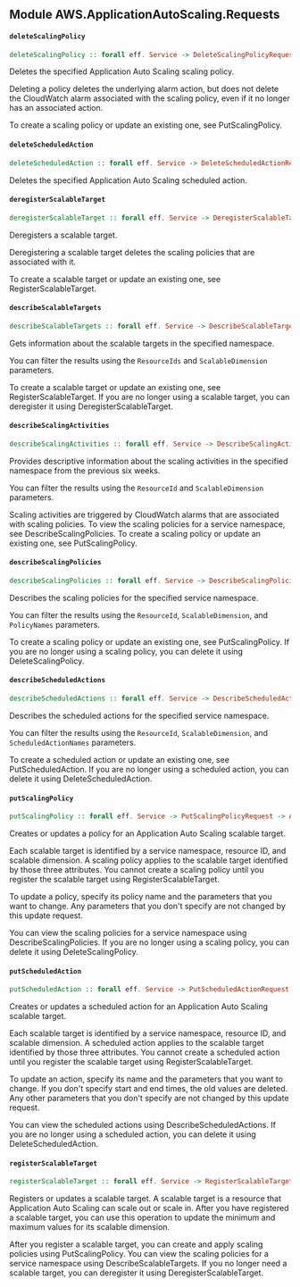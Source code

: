 ## Module AWS.ApplicationAutoScaling.Requests

#### `deleteScalingPolicy`

``` purescript
deleteScalingPolicy :: forall eff. Service -> DeleteScalingPolicyRequest -> Aff (exception :: EXCEPTION | eff) DeleteScalingPolicyResponse
```

<p>Deletes the specified Application Auto Scaling scaling policy.</p> <p>Deleting a policy deletes the underlying alarm action, but does not delete the CloudWatch alarm associated with the scaling policy, even if it no longer has an associated action.</p> <p>To create a scaling policy or update an existing one, see <a>PutScalingPolicy</a>.</p>

#### `deleteScheduledAction`

``` purescript
deleteScheduledAction :: forall eff. Service -> DeleteScheduledActionRequest -> Aff (exception :: EXCEPTION | eff) DeleteScheduledActionResponse
```

<p>Deletes the specified Application Auto Scaling scheduled action.</p>

#### `deregisterScalableTarget`

``` purescript
deregisterScalableTarget :: forall eff. Service -> DeregisterScalableTargetRequest -> Aff (exception :: EXCEPTION | eff) DeregisterScalableTargetResponse
```

<p>Deregisters a scalable target.</p> <p>Deregistering a scalable target deletes the scaling policies that are associated with it.</p> <p>To create a scalable target or update an existing one, see <a>RegisterScalableTarget</a>.</p>

#### `describeScalableTargets`

``` purescript
describeScalableTargets :: forall eff. Service -> DescribeScalableTargetsRequest -> Aff (exception :: EXCEPTION | eff) DescribeScalableTargetsResponse
```

<p>Gets information about the scalable targets in the specified namespace.</p> <p>You can filter the results using the <code>ResourceIds</code> and <code>ScalableDimension</code> parameters.</p> <p>To create a scalable target or update an existing one, see <a>RegisterScalableTarget</a>. If you are no longer using a scalable target, you can deregister it using <a>DeregisterScalableTarget</a>.</p>

#### `describeScalingActivities`

``` purescript
describeScalingActivities :: forall eff. Service -> DescribeScalingActivitiesRequest -> Aff (exception :: EXCEPTION | eff) DescribeScalingActivitiesResponse
```

<p>Provides descriptive information about the scaling activities in the specified namespace from the previous six weeks.</p> <p>You can filter the results using the <code>ResourceId</code> and <code>ScalableDimension</code> parameters.</p> <p>Scaling activities are triggered by CloudWatch alarms that are associated with scaling policies. To view the scaling policies for a service namespace, see <a>DescribeScalingPolicies</a>. To create a scaling policy or update an existing one, see <a>PutScalingPolicy</a>.</p>

#### `describeScalingPolicies`

``` purescript
describeScalingPolicies :: forall eff. Service -> DescribeScalingPoliciesRequest -> Aff (exception :: EXCEPTION | eff) DescribeScalingPoliciesResponse
```

<p>Describes the scaling policies for the specified service namespace.</p> <p>You can filter the results using the <code>ResourceId</code>, <code>ScalableDimension</code>, and <code>PolicyNames</code> parameters.</p> <p>To create a scaling policy or update an existing one, see <a>PutScalingPolicy</a>. If you are no longer using a scaling policy, you can delete it using <a>DeleteScalingPolicy</a>.</p>

#### `describeScheduledActions`

``` purescript
describeScheduledActions :: forall eff. Service -> DescribeScheduledActionsRequest -> Aff (exception :: EXCEPTION | eff) DescribeScheduledActionsResponse
```

<p>Describes the scheduled actions for the specified service namespace.</p> <p>You can filter the results using the <code>ResourceId</code>, <code>ScalableDimension</code>, and <code>ScheduledActionNames</code> parameters.</p> <p>To create a scheduled action or update an existing one, see <a>PutScheduledAction</a>. If you are no longer using a scheduled action, you can delete it using <a>DeleteScheduledAction</a>.</p>

#### `putScalingPolicy`

``` purescript
putScalingPolicy :: forall eff. Service -> PutScalingPolicyRequest -> Aff (exception :: EXCEPTION | eff) PutScalingPolicyResponse
```

<p>Creates or updates a policy for an Application Auto Scaling scalable target.</p> <p>Each scalable target is identified by a service namespace, resource ID, and scalable dimension. A scaling policy applies to the scalable target identified by those three attributes. You cannot create a scaling policy until you register the scalable target using <a>RegisterScalableTarget</a>.</p> <p>To update a policy, specify its policy name and the parameters that you want to change. Any parameters that you don't specify are not changed by this update request.</p> <p>You can view the scaling policies for a service namespace using <a>DescribeScalingPolicies</a>. If you are no longer using a scaling policy, you can delete it using <a>DeleteScalingPolicy</a>.</p>

#### `putScheduledAction`

``` purescript
putScheduledAction :: forall eff. Service -> PutScheduledActionRequest -> Aff (exception :: EXCEPTION | eff) PutScheduledActionResponse
```

<p>Creates or updates a scheduled action for an Application Auto Scaling scalable target.</p> <p>Each scalable target is identified by a service namespace, resource ID, and scalable dimension. A scheduled action applies to the scalable target identified by those three attributes. You cannot create a scheduled action until you register the scalable target using <a>RegisterScalableTarget</a>.</p> <p>To update an action, specify its name and the parameters that you want to change. If you don't specify start and end times, the old values are deleted. Any other parameters that you don't specify are not changed by this update request.</p> <p>You can view the scheduled actions using <a>DescribeScheduledActions</a>. If you are no longer using a scheduled action, you can delete it using <a>DeleteScheduledAction</a>.</p>

#### `registerScalableTarget`

``` purescript
registerScalableTarget :: forall eff. Service -> RegisterScalableTargetRequest -> Aff (exception :: EXCEPTION | eff) RegisterScalableTargetResponse
```

<p>Registers or updates a scalable target. A scalable target is a resource that Application Auto Scaling can scale out or scale in. After you have registered a scalable target, you can use this operation to update the minimum and maximum values for its scalable dimension.</p> <p>After you register a scalable target, you can create and apply scaling policies using <a>PutScalingPolicy</a>. You can view the scaling policies for a service namespace using <a>DescribeScalableTargets</a>. If you no longer need a scalable target, you can deregister it using <a>DeregisterScalableTarget</a>.</p>


